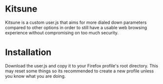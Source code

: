 # Kitsune
Kitsune is a custom user.js that aims for more dialed down parameters compared to other options in order to still have a usable web browsing experience without compromising on too much security.



# Installation
Download the user.js and copy it to your Firefox profile's root directory. This may reset some things so its recommended to create a new profile unless you know what you are doing.
